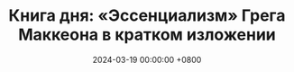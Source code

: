 ---
title: "Книга дня: «Эссенциализм» Грега Маккеона в кратком изложении"
description: >-
  Сфокусируйтесь на главном! Обзор книги "Эссенциализм": продуктивность, минимализм и жизнь с целью.
date: 2024-03-19 00:00:00 +0800
categories: [Мышление, Конспекты-книг]
tags:
  [
    эссенциализм,
    грег-маккеоун,
    продуктивность,
    минимализм,
    фокус,
    личная-эффективность,
    приоритизация,
    тайм-менеджмент,
    саморазвитие,
    постановка-целей,
    баланс-в-жизни,
    принятие-решений,
    устранение-отвлечений,
    жизнь-с-целью,
    карьерный-рост
  ]
image:
alt: Обложка книги Эссенциализм Грега Маккеоуна
fallback:
  -
  # Replace with the URL of your backup image
  -
  # Replace with the URL of your backup image
---